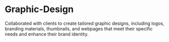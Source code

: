 # Graphic-Design
Collaborated with clients to create tailored graphic designs, including logos, branding materials, thumbnails, and webpages that meet their specific needs and enhance their brand identity.
